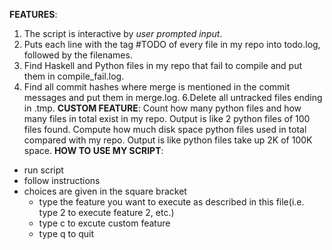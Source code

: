 **FEATURES**:
1. The script is interactive by *user prompted input*.
2. Puts each line with the tag #TODO of every file in my repo into todo.log,
followed by the filenames.
3. Find Haskell and Python files in my repo that fail to compile and put them 
in compile_fail.log.
4. Find all commit hashes where merge is mentioned in the commit messages and 
put them in merge.log.
6.Delete all untracked files ending in .tmp.
**CUSTOM FEATURE**:
Count how many python files and how many files in total exist in my repo.
Output is like 2 python files of 100 files found.
Compute how much disk space python files used in total compared with my repo.
Output is like python files take up 2K of 100K space.
**HOW TO USE MY SCRIPT**:
* run script
* follow instructions
* choices are given in the square bracket
    * type the feature you want to execute as described in this file(i.e. type
 2 to execute feature 2, etc.)
    * type c to excute custom feature
    * type q to quit

